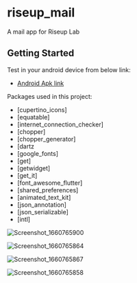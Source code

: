 # riseup_mail

A mail app for Riseup Lab 

## Getting Started



Test in your android device from below link:

- [Android Apk link](https://we.tl/t-KVatQ49Mtk)


Packages used in this project:

  - [cupertino_icons]
  - [equatable]
  - [internet_connection_checker]
  - [chopper]
  - [chopper_generator]
  - [dartz
  - [google_fonts]
  - [get]
  - [getwidget]
  - [get_it]
  - [font_awesome_flutter]
  - [shared_preferences]
  - [animated_text_kit]
  - [json_annotation]
  - [json_serializable]
  - [intl]



![Screenshot_1660765900](https://user-images.githubusercontent.com/59538786/185230938-00aef7be-cfe6-488b-9dfb-5b0284289e2d.png)

![Screenshot_1660765864](https://user-images.githubusercontent.com/59538786/185231036-0294dd20-c95b-493d-8010-f0dec8003b46.png)

![Screenshot_1660765867](https://user-images.githubusercontent.com/59538786/185231092-0e978b01-1497-498e-81ce-b93ef40ef692.png)

![Screenshot_1660765858](https://user-images.githubusercontent.com/59538786/185231178-6e0444fa-e971-4313-9b7d-ce429024d479.png)

